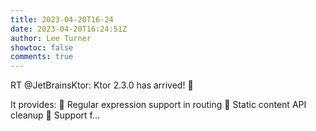 ```yaml
---
title: 2023-04-20T16-24
date: 2023-04-20T16:24:51Z
author: Lee Turner
showtoc: false
comments: true
---
```


RT @JetBrainsKtor: Ktor 2.3.0 has arrived! 🎉

It provides:
🌟 Regular expression support in routing
🌟 Static content API cleanup
🌟 Support f…

